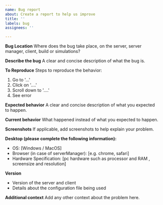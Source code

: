 ```yaml
---
name: Bug report
about: Create a report to help us improve
title: ''
labels: bug
assignees: ''

---
```


**Bug Location**
Where does the bug take place, on the server, server manager, client, build or simulations?

**Describe the bug**
A clear and concise description of what the bug is.

**To Reproduce**
Steps to reproduce the behavior:
1. Go to '...'
2. Click on '....'
3. Scroll down to '....'
4. See error

**Expected behavior**
A clear and concise description of what you expected to happen.

**Current behavior**
What happened instead of what you expected to happen.

**Screenshots**
If applicable, add screenshots to help explain your problem.

**Desktop (please complete the following information):**
 - OS: [Windows / MacOS]
 - Browser (in case of serverManager): [e.g. chrome, safari]
 - Hardware Specification: [pc hardware such as processor and RAM , screensize and resolution]

**Version**
 - Version of the server and client
 - Details about the configuration file being used

**Additional context**
Add any other context about the problem here.
